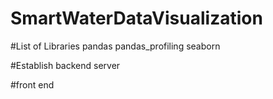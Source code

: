 # SmartWaterDataVisualization

#List of Libraries
pandas
pandas_profiling
seaborn

#Establish backend server


#front end
